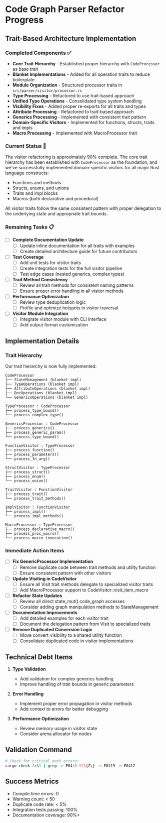 # Code Graph Parser Refactor Progress

## Trait-Based Architecture Implementation

### Completed Components ✅

- **Core Trait Hierarchy** - Established proper hierarchy with `CodeProcessor` as base trait
- **Blanket Implementations** - Added for all operation traits to reduce boilerplate
- **Module Organization** - Structured processor traits in `src/parser/visitor/processor.rs`
- **Type Processing** - Refactored to use trait-based approach
- **Unified Type Operations** - Consolidated type system handling
- **Visibility Fixes** - Added proper re-exports for all traits and types
- **Attribute Processing** - Refactored to trait-based approach
- **Generics Processing** - Implemented with consistent trait pattern
- **Domain-Specific Visitors** - Implemented for functions, structs, traits and impls
- **Macro Processing** - Implemented with MacroProcessor trait

### Current Status 🔄

The visitor refactoring is approximately 90% complete. The core trait hierarchy has been established with `CodeProcessor` as the foundation, and we've successfully implemented domain-specific visitors for all major Rust language constructs:

- Functions and methods
- Structs, enums, and unions
- Traits and impl blocks
- Macros (both declarative and procedural)

All visitor traits follow the same consistent pattern with proper delegation to the underlying state and appropriate trait bounds.

### Remaining Tasks 📋

- [ ] **Complete Documentation Update**
  - [ ] Update inline documentation for all traits with examples
  - [ ] Create detailed architecture guide for future contributors

- [ ] **Test Coverage**
  - [ ] Add unit tests for visitor traits
  - [ ] Create integration tests for the full visitor pipeline
  - [ ] Test edge cases (nested generics, complex types)

- [ ] **Trait Method Consistency**
  - [ ] Review all trait methods for consistent naming patterns
  - [ ] Ensure proper error handling in all visitor methods

- [ ] **Performance Optimization**
  - [ ] Review type deduplication logic
  - [ ] Profile and optimize hotspots in visitor traversal

- [ ] **Visitor Module Integration**
  - [ ] Integrate visitor module with CLI interface
  - [ ] Add output format customization

## Implementation Details

### Trait Hierarchy

Our trait hierarchy is now fully implemented:

```
CodeProcessor
├── StateManagement (blanket impl)
├── TypeOperations (blanket impl)
├── AttributeOperations (blanket impl)
├── DocOperations (blanket impl)
└── GenericsOperations (blanket impl)

TypeProcessor : CodeProcessor
├── process_type_bound()
└── process_complex_type()

GenericsProcessor : CodeProcessor
├── process_generics()
├── process_generic_param()
└── process_type_bound()

FunctionVisitor : TypeProcessor
├── process_function()
├── process_parameters()
└── process_fn_arg()

StructVisitor : TypeProcessor
├── process_struct()
├── process_enum()
└── process_union()

TraitVisitor : FunctionVisitor
├── process_trait()
└── process_trait_methods()

ImplVisitor : FunctionVisitor
├── process_impl()
└── process_impl_methods()

MacroProcessor : TypeProcessor
├── process_declarative_macro()
├── process_proc_macro()
└── process_macro_invocation()
```

### Immediate Action Items

- [ ] **Fix GenericProcessor Implementation**
  - [ ] Remove duplicate code between trait methods and utility function
  - [ ] Ensure consistent pattern with other visitors

- [ ] **Update Visiting in CodeVisitor**
  - [ ] Ensure all Visit trait methods delegate to specialized visitor traits
  - [ ] Add MacroProcessor support to CodeVisitor::visit_item_macro

- [ ] **Refactor State Updates**
  - [ ] Review all direct state_mut().code_graph accesses
  - [ ] Consider adding graph manipulation methods to StateManagement

- [ ] **Documentation Improvements**
  - [ ] Add detailed examples for each visitor trait
  - [ ] Document the delegation pattern from Visit to specialized traits

- [ ] **Remove Duplicated Conversion Logic**
  - [ ] Move convert_visibility to a shared utility function
  - [ ] Consolidate duplicated code in visitor implementations

## Technical Debt Items

1. **Type Validation**
   - Add validation for complex generics handling
   - Improve handling of trait bounds in generic parameters

2. **Error Handling**
   - Implement proper error propagation in visitor methods
   - Add context to errors for better debugging

3. **Performance Optimization**
   - Review memory usage in visitor state
   - Consider arena allocator for nodes

## Validation Command

```bash
# Check for critical path errors:
cargo check 2>&1 | grep -e E04[0-9]\{2\} -e E0119 -e E0412
```

## Success Metrics

- Compile time errors: 0
- Warning count: < 50
- Duplicate code rate: < 5%
- Integration tests passing: 100%
- Documentation coverage: 90%+
